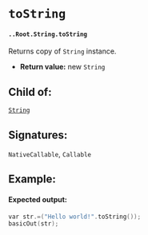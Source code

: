 # `toString`

#### `..Root.String.toString`

Returns copy of `String` instance. 

* **Return value:** new `String`

## Child of:

[`String`](docs..Root.String.md)

## Signatures:

`NativeCallable`, `Callable`


## Example:



#### Expected output:

```c
var str.=("Hello world!".toString());
basicOut(str);
```